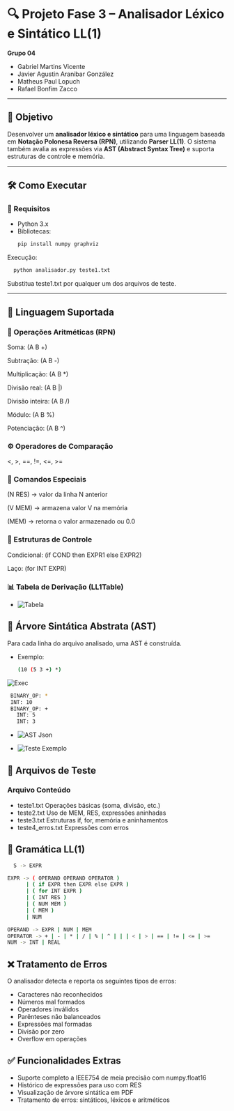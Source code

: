 # 🔍 Projeto Fase 3 – Analisador Léxico e Sintático LL(1)

**Grupo 04**  
- Gabriel Martins Vicente 
- Javier Agustin Aranibar González 
- Matheus Paul Lopuch 
- Rafael Bonfim Zacco  

---

## 🧠 Objetivo

Desenvolver um **analisador léxico e sintático** para uma linguagem baseada em **Notação Polonesa Reversa (RPN)**, utilizando **Parser LL(1)**. O sistema também avalia as expressões via **AST (Abstract Syntax Tree)** e suporta estruturas de controle e memória.

---

## 🛠️ Como Executar

### 🔧 Requisitos
- Python 3.x  
- Bibliotecas:
  ```bash
  pip install numpy graphviz

Execução:
```bash
  python analisador.py teste1.txt
```
Substitua teste1.txt por qualquer um dos arquivos de teste.

---

## 📄 Linguagem Suportada
### 🧮 Operações Aritméticas (RPN)
Soma: (A B +)

Subtração: (A B -)

Multiplicação: (A B *)

Divisão real: (A B |)

Divisão inteira: (A B /)

Módulo: (A B %)

Potenciação: (A B ^)

### ⚙️ Operadores de Comparação
<, >, ==, !=, <=, >=

### 🧾 Comandos Especiais
(N RES) → valor da linha N anterior

(V MEM) → armazena valor V na memória

(MEM) → retorna o valor armazenado ou 0.0

### 🔁 Estruturas de Controle
Condicional:
(if COND then EXPR1 else EXPR2)

Laço:
(for INT EXPR)

### 📊 Tabela de Derivação (LL1Table)
- ![Tabela](derivada.png)

## 🌳 Árvore Sintática Abstrata (AST)
Para cada linha do arquivo analisado, uma AST é construída.

- Exemplo:
  ```bash
  (10 (5 3 +) *)
  ```
 ![Exec](exec.png)

 ```bash
  BINARY_OP: *
  INT: 10
  BINARY_OP: +
    INT: 5
    INT: 3
```
- ![AST Json](ast.png)

- ![Teste Exemplo](teste_avulso.png)

## 🧪 Arquivos de Teste
### Arquivo	Conteúdo
- teste1.txt	Operações básicas (soma, divisão, etc.)
- teste2.txt	Uso de MEM, RES, expressões aninhadas
- teste3.txt	Estruturas if, for, memória e aninhamentos
- teste4_erros.txt Expressões com erros

## 🧾 Gramática LL(1)
```bash
  S -> EXPR

EXPR -> ( OPERAND OPERAND OPERATOR )
      | ( if EXPR then EXPR else EXPR )
      | ( for INT EXPR )
      | ( INT RES )
      | ( NUM MEM )
      | ( MEM )
      | NUM

OPERAND -> EXPR | NUM | MEM
OPERATOR -> + | - | * | / | % | ^ | | | < | > | == | != | <= | >=
NUM -> INT | REAL
```

## ❌ Tratamento de Erros

O analisador detecta e reporta os seguintes tipos de erros:
- Caracteres não reconhecidos
- Números mal formados
- Operadores inválidos
- Parênteses não balanceados
- Expressões mal formadas
- Divisão por zero
- Overflow em operações

## ✅ Funcionalidades Extras
- Suporte completo a IEEE754 de meia precisão com numpy.float16
- Histórico de expressões para uso com RES
- Visualização de árvore sintática em PDF
- Tratamento de erros: sintáticos, léxicos e aritméticos
